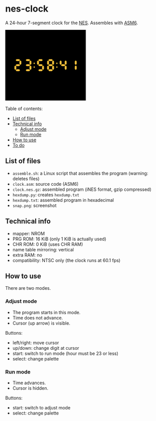 # nes-clock
A 24-hour 7-segment clock for the [NES](https://en.wikipedia.org/wiki/Nintendo_Entertainment_System). Assembles with [ASM6](https://www.romhacking.net/utilities/674/).

![screenshot](snap.png)

Table of contents:
* [List of files](#list-of-files)
* [Technical info](#technical-info)
  * [Adjust mode](#adjust-mode)
  * [Run mode](#run-mode)
* [How to use](#how-to-use)
* [To do](#to-do)

## List of files
* `assemble.sh`: a Linux script that assembles the program (warning: deletes files)
* `clock.asm`: source code (ASM6)
* `clock.nes.gz`: assembled program (iNES format, gzip compressed)
* `hexdump.py`: creates `hexdump.txt`
* `hexdump.txt`: assembled program in hexadecimal
* `snap.png`: screenshot

## Technical info
* mapper: NROM
* PRG ROM: 16 KiB (only 1 KiB is actually used)
* CHR ROM: 0 KiB (uses CHR RAM)
* name table mirroring: vertical
* extra RAM: no
* compatibility: NTSC only (the clock runs at 60.1 fps)

## How to use
There are two modes.

### Adjust mode
* The program starts in this mode.
* Time does not advance.
* Cursor (up arrow) is visible.

Buttons:
* left/right: move cursor
* up/down: change digit at cursor
* start: switch to run mode (hour must be 23 or less)
* select: change palette

### Run mode
* Time advances.
* Cursor is hidden.

Buttons:
* start: switch to adjust mode
* select: change palette
